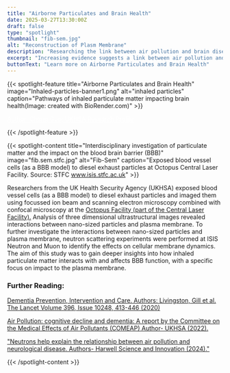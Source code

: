 ```yaml
---
title: "Airborne Particulates and Brain Health"
date: 2025-03-27T13:30:00Z
draft: false
type: "spotlight"
thumbnail: "fib-sem.jpg"
alt: "Reconstruction of Plasm Membrane"
description: "Researching the link between air pollution and brain diseases."
excerpt: "Increasing evidence suggests a link between air pollution and brain diseases including Alzheimer&#39s and Parkinson&#39s."
buttonText: "Learn more on Airborne Particulates and Brain Health"
---
```


{{< spotlight-feature title="Airborne Particulates and Brain Health" image="Inhaled-particles-banner1.png" alt="inhaled particles" caption="Pathways of inhaled particulate matter impacting brain health(Image: created with BioRender.com)" >}}
<p><a style="color:white;" href="https://researchportal.ukhsa.gov.uk/en/persons/chang-guo"> Author: Chang Guo; UKHSA Research Profile</a></p>

{{< /spotlight-feature >}}

{{< spotlight-content title="Interdisciplinary investigation of particulate matter and the impact on the blood brain barrier (BBB)" image="fib.sem.stfc.jpg" alt="Fib-Sem" caption="Exposed blood vessel cells (as a BBB model) to diesel exhaust particles at Octopus Central Laser Facility.  Source: STFC www.isis.stfc.ac.uk" >}}
<p>Researchers from the UK Health Security Agency (UKHSA) exposed blood vessel cells (as a BBB model) to diesel exhaust particles and imaged them using focussed ion beam and scanning electron microscopy combined with confocal microscopy at the <a href="https://www.clf.stfc.ac.uk/Pages/Octopus-new.aspx"target="_blank">Octopus Facility (part of the Central Laser Facility).</a> Analysis of three dimensional ultrastructural images revealed interactions between nano-sized particles and plasma membrane. To further investigate the interactions between nano-sized particles and plasma membrane, neutron scattering experiments were performed at ISIS Neutron and Muon to identify the effects on cellular membrane dynamics.  The aim of this study was to gain deeper insights into how inhaled particulate matter interacts with and affects BBB function, with a specific focus on impact to the plasma membrane.</p>
<h3 class="red d-none d-lg-block">Further Reading:</h3>
<p><a href="https://www.thelancet.com/article/S0140-6736(20)30367-6/fulltext#:~:text=New%20evidence%20supports%20adding%20three,%2C%20smoking%2C%20obesity%2C%20depression%2C" target="_blank">Dementia Prevention, Intervention and Care. Authors: Livingston, Gill et al. The Lancet Volume 396, Issue 10248, 413-446 (2020)</a></p>
<p><a href="https://www.gov.uk/government/publications/air-pollution-cognitive-decline-and-dementia" target="_blank">Air Pollution: cognitive decline and dementia: A report by the Committee on the Medical Effects of Air Pollutants (COMEAP)  Author- UKHSA (2022).</a></p>
<p><a href="https://www.harwellcampus.com/neutrons-help-explain-the-relationship-between-air-pollution-and-neurological-disease/" target="_blank">"Neutrons help explain the relationship between air pollution and neurological disease.  Authors- Harwell Science and Innovation (2024)."</a></p>

{{< /spotlight-content >}}
